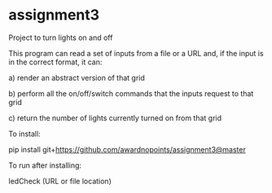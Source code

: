 # assignment3
Project to turn lights on and off

This program can read a set of inputs from a file or a URL and, if the input is in the correct format, it can:

a) render an abstract version of that grid

b) perform all the on/off/switch commands that the inputs request to that grid

c) return the number of lights currently turned on from that grid

To install:

pip install git+https://github.com/awardnopoints/assignment3@master

To run after installing:

ledCheck (URL or file location)

